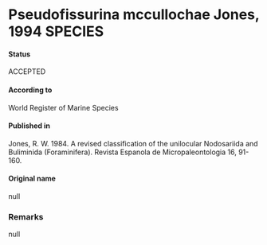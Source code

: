 Pseudofissurina mccullochae Jones, 1994 SPECIES
=======

#### Status
ACCEPTED

#### According to
World Register of Marine Species

#### Published in
Jones, R. W. 1984. A revised classification of the unilocular Nodosariida and Buliminida (Foraminifera). Revista Espanola de Micropaleontologia 16, 91-160.

#### Original name
null

### Remarks
null